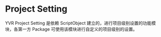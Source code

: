 # Project Setting

YVR Project Setting 是依赖 ScriptObject 建立的，进行项目级别设置的功能模块，各第一方 Package 可使用该模块进行自定义的项目级别的设置。
